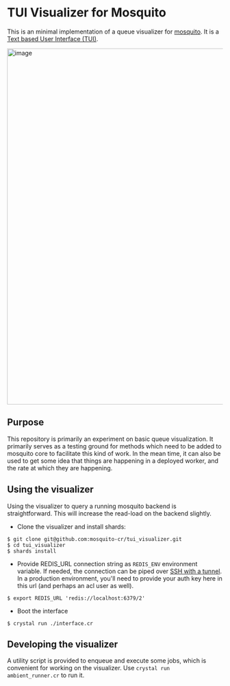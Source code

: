 # TUI Visualizer for Mosquito

This is an minimal implementation of a queue visualizer for [mosquito](https://github.com/mosquito-cr/mosquito). It is a [Text based User Interface (TUI)](https://github.com/robacarp/keimeno).

<img width="832" alt="image" src="https://user-images.githubusercontent.com/208647/163231172-7a8c278a-d7f2-4983-badb-56d4a11a72e7.png">

## Purpose

This repository is primarily an experiment on basic queue visualization. It primarily serves as a testing ground for methods which need to be added to mosquito core to facilitate this kind of work. In the mean time, it can also be used to get some idea that things are happening in a deployed worker, and the rate at which they are happening.

## Using the visualizer

Using the visualizer to query a running mosquito backend is straightforward. This will increase the read-load on the backend slightly.

- Clone the visualizer and install shards:

```console
$ git clone git@github.com:mosquito-cr/tui_visualizer.git
$ cd tui_visualizer
$ shards install
```

- Provide REDIS_URL connection string as `REDIS_ENV` environment variable. If needed, the connection can be piped over [SSH with a tunnel](https://duckduckgo.com/?q=ssh+tunnel&ia=web). In a production environment, you'll need to provide your auth key here in this url (and perhaps an acl user as well).

```console
$ export REDIS_URL 'redis://localhost:6379/2'
```

- Boot the interface
```console
$ crystal run ./interface.cr
```

## Developing the visualizer

A utility script is provided to enqueue and execute some jobs, which is convenient for working on the visualizer. Use `crystal run ambient_runner.cr` to run it.

